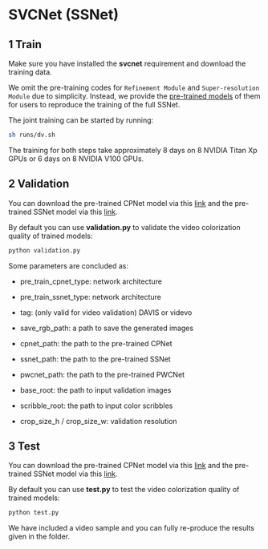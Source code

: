 # SVCNet (SSNet)

## 1 Train

Make sure you have installed the **svcnet** requirement and download the training data.

We omit the pre-training codes for `Refinement Module` and `Super-resolution Module` due to simplicity. Instead, we provide the [pre-trained models]() of them for users to reproduce the training of the full SSNet.

The joint training can be started by running:
```bash
sh runs/dv.sh
```

The training for both steps take approximately 8 days on 8 NVIDIA Titan Xp GPUs or 6 days on 8 NVIDIA V100 GPUs.

## 2 Validation

You can download the pre-trained CPNet model via this [link]() and the pre-trained SSNet model via this [link]().

By default you can use **validation.py** to validate the video colorization quality of trained models:
```bash
python validation.py
```

Some parameters are concluded as:

- pre_train_cpnet_type: network architecture

- pre_train_ssnet_type: network architecture

- tag: (only valid for video validation) DAVIS or videvo

- save_rgb_path: a path to save the generated images

- cpnet_path: the path to the pre-trained CPNet

- ssnet_path: the path to the pre-trained SSNet

- pwcnet_path: the path to the pre-trained PWCNet

- base_root: the path to input validation images

- scribble_root: the path to input color scribbles

- crop_size_h / crop_size_w: validation resolution

## 3 Test

You can download the pre-trained CPNet model via this [link]() and the pre-trained SSNet model via this [link]().

By default you can use **test.py** to test the video colorization quality of trained models:
```bash
python test.py
```

We have included a video sample and you can fully re-produce the results given in the folder.
